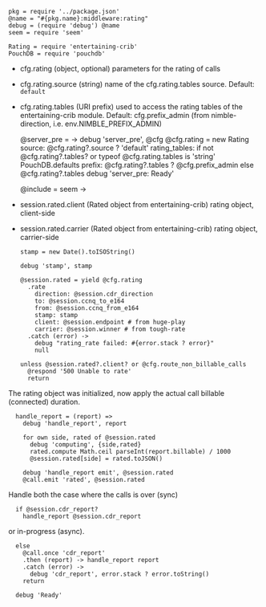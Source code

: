     pkg = require '../package.json'
    @name = "#{pkg.name}:middleware:rating"
    debug = (require 'debug') @name
    seem = require 'seem'

    Rating = require 'entertaining-crib'
    PouchDB = require 'pouchdb'

* cfg.rating (object, optional) parameters for the rating of calls
* cfg.rating.source (string) name of the cfg.rating.tables source. Default: `default`
* cfg.rating.tables (URI prefix) used to access the rating tables of the entertaining-crib module. Default: cfg.prefix_admin (from nimble-direction, i.e. env.NIMBLE_PREFIX_ADMIN)

    @server_pre = ->
      debug 'server_pre', @cfg
      @cfg.rating = new Rating
        source: @cfg.rating?.source ? 'default'
        rating_tables:
          if not @cfg.rating?.tables? or typeof @cfg.rating.tables is 'string'
            PouchDB.defaults prefix: @cfg.rating?.tables ? @cfg.prefix_admin
          else
            @cfg.rating?.tables
      debug 'server_pre: Ready'

    @include = seem ->

* session.rated.client (Rated object from entertaining-crib) rating object, client-side
* session.rated.carrier (Rated object from entertaining-crib) rating object, carrier-side

      stamp = new Date().toISOString()

      debug 'stamp', stamp

      @session.rated = yield @cfg.rating
        .rate
          direction: @session.cdr_direction
          to: @session.ccnq_to_e164
          from: @session.ccnq_from_e164
          stamp: stamp
          client: @session.endpoint # from huge-play
          carrier: @session.winner # from tough-rate
        .catch (error) ->
          debug "rating_rate failed: #{error.stack ? error}"
          null

      unless @session.rated?.client? or @cfg.route_non_billable_calls
        @respond '500 Unable to rate'
        return

The rating object was initialized, now apply the actual call billable (connected) duration.

      handle_report = (report) =>
        debug 'handle_report', report

        for own side, rated of @session.rated
          debug 'computing', {side,rated}
          rated.compute Math.ceil parseInt(report.billable) / 1000
          @session.rated[side] = rated.toJSON()

        debug 'handle_report emit', @session.rated
        @call.emit 'rated', @session.rated

Handle both the case where the calls is over (sync)

      if @session.cdr_report?
        handle_report @session.cdr_report

or in-progress (async).

      else
        @call.once 'cdr_report'
        .then (report) -> handle_report report
        .catch (error) ->
          debug 'cdr_report', error.stack ? error.toString()
        return

      debug 'Ready'
